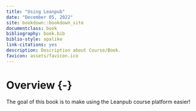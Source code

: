 ```yaml
---
title: "Using Leanpub"
date: "December 05, 2022"
site: bookdown::bookdown_site
documentclass: book
bibliography: book.bib
biblio-style: apalike
link-citations: yes
description: Description about Course/Book.
favicon: assets/favicon.ico
---
```




# Overview {-}

The goal of this book is to make using the Leanpub course platform easier!

